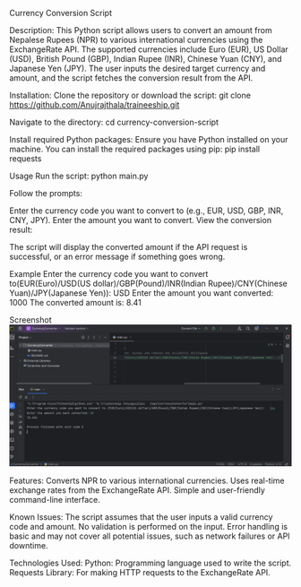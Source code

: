 Currency Conversion Script

Description:
This Python script allows users to convert an amount from Nepalese Rupees (NPR) to various international currencies using the ExchangeRate API. The supported currencies include Euro (EUR), US Dollar (USD), British Pound (GBP), Indian Rupee (INR), Chinese Yuan (CNY), and Japanese Yen (JPY). The user inputs the desired target currency and amount, and the script fetches the conversion result from the API.

Installation:
Clone the repository or download the script:
git clone https://github.com/Anujrajthala/traineeship.git

Navigate to the directory:
cd currency-conversion-script

Install required Python packages:
Ensure you have Python installed on your machine. You can install the required packages using pip:
pip install requests

Usage
Run the script:
python main.py

Follow the prompts:

Enter the currency code you want to convert to (e.g., EUR, USD, GBP, INR, CNY, JPY).
Enter the amount you want to convert.
View the conversion result:

The script will display the converted amount if the API request is successful, or an error message if something goes wrong.

Example
Enter the currency code you want to convert to(EUR(Euro)/USD(US dollar)/GBP(Pound)/INR(Indian Rupee)/CNY(Chinese Yuan)/JPY(Japanese Yen)): USD
Enter the amount you want converted: 1000
The converted amount is: 8.41

Screenshot
![img.png](img.png)

Features:
Converts NPR to various international currencies.
Uses real-time exchange rates from the ExchangeRate API.
Simple and user-friendly command-line interface.

Known Issues:
The script assumes that the user inputs a valid currency code and amount. No validation is performed on the input.
Error handling is basic and may not cover all potential issues, such as network failures or API downtime.

Technologies Used:
Python: Programming language used to write the script.
Requests Library: For making HTTP requests to the ExchangeRate API.


